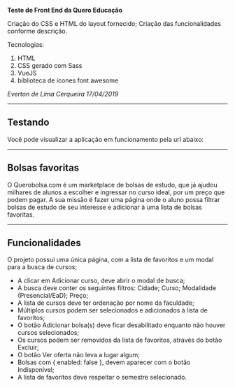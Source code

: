 **Teste de Front End da Quero Educação**

Criação do CSS e HTML do layout fornecido;
Criação das funcionalidades conforme descrição.

Tecnologias:
1. HTML
2. CSS gerado com Sass
3. VueJS
4. biblioteca de ícones font awesome

*Everton de Lima Cerqueira 17/04/2019*

---

## Testando

Você pode visualizar a aplicação em funcionamento pela url abaixo:


---

## Bolsas favoritas

O Querobolsa.com é um marketplace de bolsas de estudo, que já ajudou milhares de alunos a escolher e ingressar no curso ideal, por um preço que podem pagar. A sua missão é fazer uma página onde o aluno possa filtrar bolsas de estudo de seu interesse e adicionar à uma lista de bolsas favoritas.

---

## Funcionalidades

O projeto possui uma única página, com a lista de favoritos e um modal para a busca de cursos;
* A clicar em Adicionar curso, deve abrir o modal de busca;
* A busca deve conter os seguintes filtros:
Cidade;
Curso;
Modalidade (Presencial/EaD);
Preço;
* A lista de cursos deve ter ordenação por nome da faculdade;
* Múltiplos cursos podem ser selecionados e adicionados à lista de favoritos;
* O botão Adicionar bolsa(s) deve ficar desabilitado enquanto não houver cursos selecionados;
* Os cursos podem ser removidos da lista de favoritos, através do botão Excluir;
* O botão Ver oferta não leva a lugar algum;
* Bolsas com { enabled: false }, devem aparecer com o botão Indisponível;
* A lista de favoritos deve respeitar o semestre selecionado.

